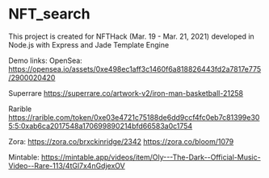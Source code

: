 # NFT_search
This project is created for NFTHack (Mar. 19 - Mar. 21, 2021) developed in Node.js with Express and Jade Template Engine

Demo links:
OpenSea:
https://opensea.io/assets/0xe498ec1aff3c1460f6a818826443fd2a7817e775/2900020420

Superrare
https://superrare.co/artwork-v2/iron-man-basketball-21258

Rarible
https://rarible.com/token/0xe03e4721c75188de6dd9ccf4fc0eb7c81399e305:5:0xab6ca2017548a170699890214bfd66583a0c1754

Zora:
https://zora.co/brxckinridge/2342
https://zora.co/bloom/1079

Mintable:
https://mintable.app/videos/item/Oly---The-Dark--Official-Music-Video--Rare-113/4tGl7x4nGdjexOV
